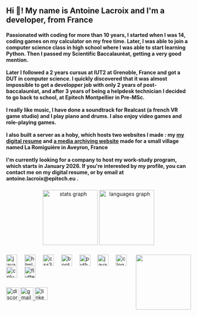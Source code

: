 <h2 align="left">Hi 👋! My name is Antoine Lacroix and I'm a developer, from France</h2>
<h4 align="left">Passionated with coding for more than 10 years, I started when I was 14, coding games on my calculator on my free time. Later, I was able to join a computer science class in high school where I was able to start learning Python. Then I passed my Scientific Baccalauréat, getting a very good mention.
<br>
<br>
Later I followed a 2 years cursus at IUT2 at Grenoble, France and got a DUT in computer science. I quickly discovered that it was almost impossible to get a developper job with only 2 years of post-baccalauréat, and after 3 years of being a helpdesk technician I decided to go back to school, at Epitech Montpellier in Pre-MSc.
<br>
<br>
I really like music, I have done a soundtrack for Realcast (a french VR game studio) and I play piano and drums. I also enjoy video games and role-playing games.
<br>
<br>
I also built a server as a hoby, which hosts two websites I made : my <a href="https://www.antoinelacroix.dev/">my digital resume</a> and <a href="https://www.auxamisdelaromiguiere.net/">a media archiving website</a> made for a small village named La Romiguière in Aveyron, France
<br>
<br>
I'm currently looking for a company to host my work-study program, which starts in January 2026. If you're interested by my profile, you can contact me on my digital resume, or by email at antoine.lacroix@epitech.eu .
</h4>

###

<div align="center">
  <img src="https://github-readme-stats.vercel.app/api?username=Velcatt&hide_title=false&hide_rank=false&show_icons=true&include_all_commits=true&count_private=true&disable_animations=false&theme=dark&locale=en&hide_border=false" height="150" alt="stats graph"  />
  <img src="https://github-readme-stats.vercel.app/api/top-langs?username=Velcatt&locale=en&hide_title=false&layout=compact&card_width=320&langs_count=5&theme=dark&hide_border=false" height="150" alt="languages graph"  />
</div>

###

<img align="right" height="150" src="https://www.antoinelacroix.dev/assets/profile-pic.png"  />

###

<div align="left">
  <img src="https://cdn.jsdelivr.net/gh/devicons/devicon/icons/javascript/javascript-original.svg" height="30" alt="javascript logo"  />
  <img width="12" />
  <img src="https://cdn.jsdelivr.net/gh/devicons/devicon/icons/html5/html5-original.svg" height="30" alt="html5 logo"  />
  <img width="12" />
  <img src="https://cdn.jsdelivr.net/gh/devicons/devicon/icons/css3/css3-original.svg" height="30" alt="css3 logo"  />
  <img width="12" />
  <img src="https://cdn.jsdelivr.net/gh/devicons/devicon/icons/bootstrap/bootstrap-original.svg" height="30" alt="bootstrap logo"  />
  <img width="12" />
  <img src="https://cdn.jsdelivr.net/gh/devicons/devicon/icons/python/python-original.svg" height="30" alt="python logo"  />
  <img width="12" />
  <img src="https://cdn.jsdelivr.net/gh/devicons/devicon/icons/java/java-original.svg" height="30" alt="java logo"  />
  <img width="12" />
  <img src="https://cdn.jsdelivr.net/gh/devicons/devicon/icons/c/c-original.svg" height="30" alt="c logo"  />
  <img width="12" />
  <img src="https://cdn.jsdelivr.net/gh/devicons/devicon/icons/cplusplus/cplusplus-original.svg" height="30" alt="cplusplus logo"  />
  <img width="12" />
  <img src="https://cdn.jsdelivr.net/gh/devicons/devicon/icons/flutter/flutter-original.svg" height="30" alt="flutter logo"  />
</div>

###

<div align="left">
  <a href="https://discord.com/users/196204798159093761" target="_blank">
    <img src="https://img.shields.io/static/v1?message=Discord&logo=discord&label=&color=7289DA&logoColor=white&labelColor=&style=for-the-badge" height="35" alt="discord logo"  />
  </a>
  <a href="antoinelacroix68@gmail.com" target="_blank">
    <img src="https://img.shields.io/static/v1?message=Gmail&logo=gmail&label=&color=D14836&logoColor=white&labelColor=&style=for-the-badge" height="35" alt="gmail logo"  />
  </a>
  <a href="https://www.linkedin.com/in/antoine-lacroix-976bab1b8/" target="_blank">
    <img src="https://img.shields.io/static/v1?message=LinkedIn&logo=linkedin&label=&color=0077B5&logoColor=white&labelColor=&style=for-the-badge" height="35" alt="linkedin logo"  />
  </a>
</div>

###

<br clear="both">

###
